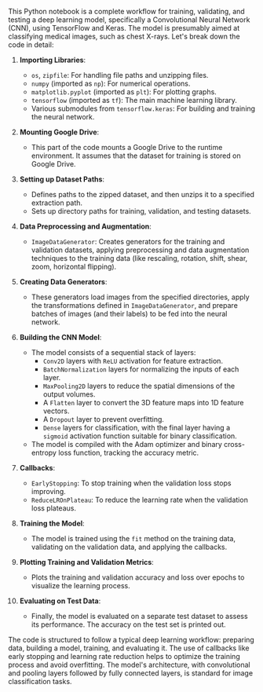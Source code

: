 This Python notebook is a complete workflow for training, validating, and testing a deep learning model, specifically a Convolutional Neural Network (CNN), using TensorFlow and Keras. The model is presumably aimed at classifying medical images, such as chest X-rays. Let's break down the code in detail:

1. **Importing Libraries**:
   - `os`, `zipfile`: For handling file paths and unzipping files.
   - `numpy` (imported as `np`): For numerical operations.
   - `matplotlib.pyplot` (imported as `plt`): For plotting graphs.
   - `tensorflow` (imported as `tf`): The main machine learning library.
   - Various submodules from `tensorflow.keras`: For building and training the neural network.

2. **Mounting Google Drive**:
   - This part of the code mounts a Google Drive to the runtime environment. It assumes that the dataset for training is stored on Google Drive.

3. **Setting up Dataset Paths**:
   - Defines paths to the zipped dataset, and then unzips it to a specified extraction path.
   - Sets up directory paths for training, validation, and testing datasets.

4. **Data Preprocessing and Augmentation**:
   - `ImageDataGenerator`: Creates generators for the training and validation datasets, applying preprocessing and data augmentation techniques to the training data (like rescaling, rotation, shift, shear, zoom, horizontal flipping).

5. **Creating Data Generators**:
   - These generators load images from the specified directories, apply the transformations defined in `ImageDataGenerator`, and prepare batches of images (and their labels) to be fed into the neural network.

6. **Building the CNN Model**:
   - The model consists of a sequential stack of layers:
     - `Conv2D` layers with `ReLU` activation for feature extraction.
     - `BatchNormalization` layers for normalizing the inputs of each layer.
     - `MaxPooling2D` layers to reduce the spatial dimensions of the output volumes.
     - A `Flatten` layer to convert the 3D feature maps into 1D feature vectors.
     - A `Dropout` layer to prevent overfitting.
     - `Dense` layers for classification, with the final layer having a `sigmoid` activation function suitable for binary classification.
   - The model is compiled with the Adam optimizer and binary cross-entropy loss function, tracking the accuracy metric.

7. **Callbacks**:
   - `EarlyStopping`: To stop training when the validation loss stops improving.
   - `ReduceLROnPlateau`: To reduce the learning rate when the validation loss plateaus.

8. **Training the Model**:
   - The model is trained using the `fit` method on the training data, validating on the validation data, and applying the callbacks.

9. **Plotting Training and Validation Metrics**:
   - Plots the training and validation accuracy and loss over epochs to visualize the learning process.

10. **Evaluating on Test Data**:
    - Finally, the model is evaluated on a separate test dataset to assess its performance. The accuracy on the test set is printed out.

The code is structured to follow a typical deep learning workflow: preparing data, building a model, training, and evaluating it. The use of callbacks like early stopping and learning rate reduction helps to optimize the training process and avoid overfitting. The model's architecture, with convolutional and pooling layers followed by fully connected layers, is standard for image classification tasks.

